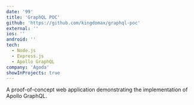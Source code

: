```yaml
---
date: '99'
title: 'GraphQL POC'
github: 'https://github.com/kingdomax/graphql-poc'
external: ''
ios: ''
android: ''
tech:
  - Node.js
  - Express.js
  - Apollo GraphQL
company: 'Agoda'
showInProjects: true
---
```


A proof-of-concept web application demonstrating the implementation of Apollo GraphQL.
